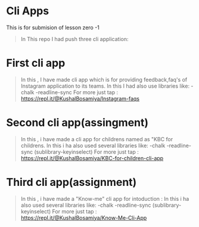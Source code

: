 # Cli Apps
This is for submision of lesson zero -1

>In This repo I had push three cli application:

# First cli app
> In this , I have made cli app which is for providing feedback,faq's of Instagram application to its teams.
> In this I had also use libraries like:
-chalk
-readline-sync
> For more just tap : https://repl.it/@KushalBosamiya/Instagram-faqs

# Second cli app(assingment)
> In this , i have made a cli app for childrens named as "KBC  for childrens.
> In this i ha also used several libraries like:
-chalk
-readline-sync (sublibrary-keyinselect)
> For more just tap : https://repl.it/@KushalBosamiya/KBC-for-children-cli-app

# Third cli app(assignment)
> In this , i have made a "Know-me" cli app for intoduction :
> In this i ha also used several libraries like:
-chalk
-readline-sync (sublibrary-keyinselect)
> For more just tap : https://repl.it/@KushalBosamiya/Know-Me-Cli-App


